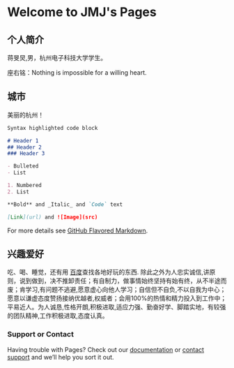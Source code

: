 # Welcome to JMJ's Pages
## 个人简介
蒋旻炅,男，杭州电子科技大学学生。

座右铭：Nothing is impossible for a willing heart. 

## 城市

美丽的杭州！

```markdown
Syntax highlighted code block

# Header 1
## Header 2
### Header 3

- Bulleted
- List

1. Numbered
2. List

**Bold** and _Italic_ and `Code` text

[Link](url) and ![Image](src)
```

For more details see [GitHub Flavored Markdown](https://guides.github.com/features/mastering-markdown/).

## 兴趣爱好

吃、喝、睡觉，还有用 [百度](https://www.baidu.com)查找各地好玩的东西. 除此之外为人忠实诚信,讲原则，说到做到，决不推卸责任；有自制力，做事情始终坚持有始有终，从不半途而废；肯学习,有问题不逃避,愿意虚心向他人学习；自信但不自负,不以自我为中心；愿意以谦虚态度赞扬接纳优越者,权威者；会用100%的热情和精力投入到工作中；平易近人。为人诚恳,性格开朗,积极进取,适应力强、勤奋好学、脚踏实地，有较强的团队精神,工作积极进取,态度认真。
### Support or Contact

Having trouble with Pages? Check out our [documentation](https://help.github.com/categories/github-pages-basics/) or [contact support](https://github.com/contact) and we’ll help you sort it out.
